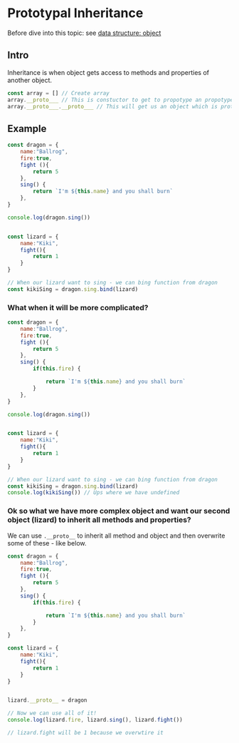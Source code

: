 # Prototypal Inheritance
Before dive into this topic: see [data structure: object](../06-Data-Structure/README.md)

## Intro
Inheritance is when object gets access to methods and properties of another object. 

```js
const array = [] // Create array
array.__proto___ // This is constuctor to get to propotype an propotype of array. 
array.__proto___.__proto___ // This will get us an object which is prototype

```

## Example 

```js
const dragon = {
    name:"Ballrog", 
    fire:true,
    fight (){
        return 5
    }, 
    sing() {
        return `I'm ${this.name} and you shall burn`
    },
}

console.log(dragon.sing())


const lizard = {
    name:"Kiki",
    fight(){
        return 1
    }
}

// When our lizard want to sing - we can bing function from dragon 
const kikiSing = dragon.sing.bind(lizard)
```

### What when it will be more complicated? 

```js
const dragon = {
    name:"Ballrog", 
    fire:true,
    fight (){
        return 5
    }, 
    sing() {
        if(this.fire) {

            return `I'm ${this.name} and you shall burn`
        }
    },
}

console.log(dragon.sing())


const lizard = {
    name:"Kiki",
    fight(){
        return 1
    }
}

// When our lizard want to sing - we can bing function from dragon 
const kikiSing = dragon.sing.bind(lizard) 
console.log(kikiSing()) // Ups where we have undefined

```

### Ok so what we have more complex object and want our second object (lizard) to inherit all methods and properties? 
We can use `.__proto__` to inherit all method and object and then overwrite some of these - like below. 


```js
const dragon = {
    name:"Ballrog", 
    fire:true,
    fight (){
        return 5
    }, 
    sing() {
        if(this.fire) {

            return `I'm ${this.name} and you shall burn`
        }
    },
}

const lizard = {
    name:"Kiki",
    fight(){
        return 1
    }
}


lizard.__proto__ = dragon

// Now we can use all of it! 
console.log(lizard.fire, lizard.sing(), lizard.fight())

// lizard.fight will be 1 because we overwtire it
```